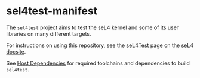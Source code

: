 <!--
     Copyright 2018, Data61, CSIRO

     SPDX-License-Identifier: CC-BY-SA-4.0
-->

sel4test-manifest
=================

The `sel4test` project aims to test the seL4 kernel and some of its user libraries on many different
targets.

For instructions on using this repository, see the [seL4Test
page](https://docs.sel4.systems/seL4Test) on the [seL4 docsite](https://docs.sel4.systems).

See [Host Dependencies](https://docs.sel4.systems/HostDependencies) for required toolchains and
dependencies to build `sel4test`.
